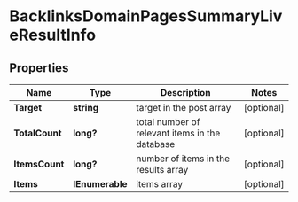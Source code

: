 # BacklinksDomainPagesSummaryLiveResultInfo


## Properties

| Name | Type | Description | Notes |
|------------ | ------------- | ------------- | -------------|
**Target** | **string** | target in the post array |[optional]|
**TotalCount** | **long?** | total number of relevant items in the database |[optional]|
**ItemsCount** | **long?** | number of items in the results array |[optional]|
**Items** | **IEnumerable<BacklinksDomainPagesSummaryLiveItem>** | items array |[optional]|